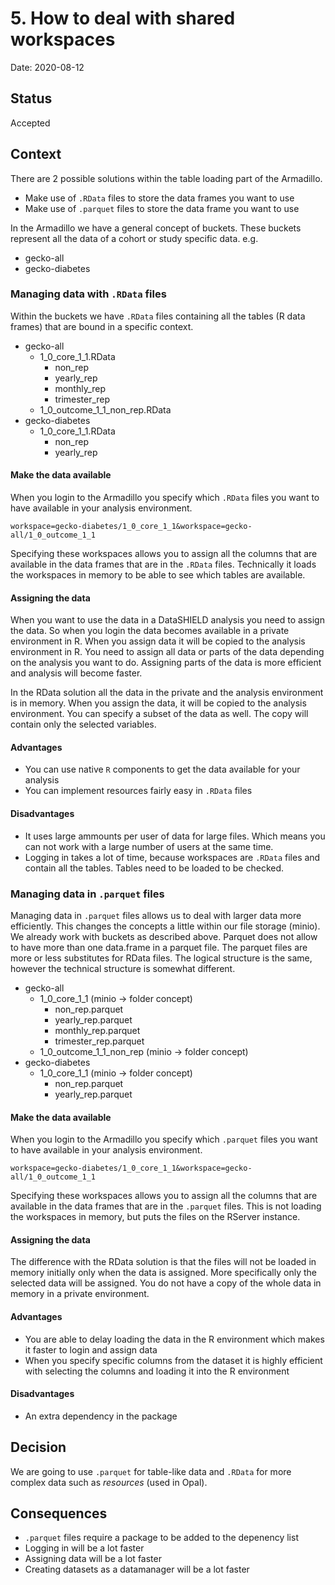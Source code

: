 # 5. How to deal with shared workspaces

Date: 2020-08-12

## Status

Accepted

## Context
There are 2 possible solutions within the table loading part of the Armadillo.
- Make use of `.RData` files to store the data frames you want to use
- Make use of `.parquet` files to store the data frame you want to use

In the Armadillo we have a general concept of buckets. These buckets represent all the data of a cohort or study specific data. e.g.
- gecko-all
- gecko-diabetes

### Managing data with `.RData` files
Within the buckets we have `.RData` files containing all the tables (R data frames) that are bound in a specific context.
- gecko-all
  - 1_0_core_1_1.RData
    - non_rep
    - yearly_rep
    - monthly_rep
    - trimester_rep
  - 1_0_outcome_1_1_non_rep.RData
- gecko-diabetes
  - 1_0_core_1_1.RData
    - non_rep
    - yearly_rep

#### Make the data available
When you login to the Armadillo you specify which `.RData` files you want to have available in your analysis environment. 

`workspace=gecko-diabetes/1_0_core_1_1&workspace=gecko-all/1_0_outcome_1_1`

Specifying these workspaces allows you to assign all the columns that are available in the data frames that are in the `.RData` files.
Technically it loads the workspaces in memory to be able to see which tables are available.

#### Assigning the data
When you want to use the data in a DataSHIELD analysis you need to assign the data. So when you login the data becomes available in a private environment in R. When you assign data it will be copied to the analysis environment in R.
You need to assign all data or parts of the data depending on the analysis you want to do. Assigning parts of the data is more efficient and analysis will become faster.

In the RData solution all the data in the private and the analysis environment is in memory. When you assign the data, it will be copied to the analysis environment. You can specify a subset of the data as well. The copy will contain only the selected variables.

#### Advantages
- You can use native `R` components to get the data available for your analysis
- You can implement resources fairly easy in `.RData` files

#### Disadvantages
- It uses large ammounts per user of data for large files. Which means you can not work with a large number of users at the same time.
- Logging in takes a lot of time, because workspaces are `.RData` files and contain all the tables. Tables need to be loaded to be checked.

### Managing data in `.parquet` files
Managing data in `.parquet` files allows us to deal with larger data more efficiently. This changes the concepts a little within our file storage (minio). We already work with buckets as described above. Parquet does not allow to have more than one data.frame in a parquet file. The parquet files are more or less substitutes for RData files. The logical structure is the same, however the technical structure is somewhat different.

- gecko-all
  - 1_0_core_1_1 (minio -> folder concept)
    - non_rep.parquet
    - yearly_rep.parquet
    - monthly_rep.parquet
    - trimester_rep.parquet
  - 1_0_outcome_1_1_non_rep (minio -> folder concept)
- gecko-diabetes
  - 1_0_core_1_1 (minio -> folder concept)
    - non_rep.parquet
    - yearly_rep.parquet

#### Make the data available
When you login to the Armadillo you specify which `.parquet` files you want to have available in your analysis environment. 

`workspace=gecko-diabetes/1_0_core_1_1&workspace=gecko-all/1_0_outcome_1_1`

Specifying these workspaces allows you to assign all the columns that are available in the data frames that are in the `.parquet` files.
This is not loading the workspaces in memory, but puts the files on the RServer instance.

#### Assigning the data
The difference with the RData solution is that the files will not be loaded in memory initially only when the data is assigned. More specifically only the selected data will be assigned. You do not have a copy of the whole data in memory in a private environment.

#### Advantages
- You are able to delay loading the data in the R environment which makes it faster to login and assign data
- When you specify specific columns from the dataset it is highly efficient with selecting the columns and loading it into the R environment

#### Disadvantages
- An extra dependency in the package

## Decision
We are going to use `.parquet` for table-like data and `.RData` for more complex data such as *resources* (used in Opal).

## Consequences
- `.parquet` files require a package to be added to the depenency list
- Logging in will be a lot faster 
- Assigning data will be a lot faster
- Creating datasets as a datamanager will be a lot faster

